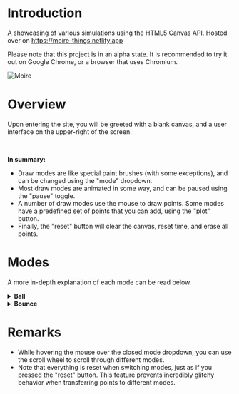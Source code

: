 # Introduction
A showcasing of various simulations using the HTML5 Canvas API. Hosted over on https://moire-things.netlify.app

Please note that this project is in an alpha state. It is recommended to try it out on Google Chrome, or a browser that uses Chromium.

![Moire](https://github.com/user-attachments/assets/f5af2c1e-a2bf-481e-b77c-093dc15ef84a)

# Overview
Upon entering the site, you will be greeted with a blank canvas, and a user interface on the upper-right of the screen.

<br>

**In summary:**
- Draw modes are like special paint brushes (with some exceptions), and can be changed using the "mode" dropdown.
- Most draw modes are animated in some way, and can be paused using the "pause" toggle.
- A number of draw modes use the mouse to draw points. Some modes have a predefined set of points that you can add, using the "plot" button.
- Finally, the "reset" button will clear the canvas, reset time, and erase all points.

# Modes
A more in-depth explanation of each mode can be read below.

<details>
  <summary><b>Ball</b></summary>
  
  <br><b>Plot:</b> ❌<br>

  A set of 100 balls that simulate gravity, damping, and traction. The set has a uniform distribution of damping values between 0.7 and 0.9 (smaller value = less bouncy).
  
  <u>Left click</u> to drop the set of balls where you clicked. <u>Hold</u> left click, <u>drag</u> in a direction, and <u>release</u> left click to launch the set in the direction of your mouse. The farther your mouse, the faster the launch.
  
  <u>Right click</u> to momentarily halt the momentum of every ball. <u>Hold, drag, and release</u> right click to launch all balls in the direction of the mouse, but relative to where they are. For instance, dragging up will launch all balls straight and upwards. The distance of the drag matters here, too.

  Note that clicking anywhere on the gui panel will drop the whole set from the center of the screen.
</details>

<details>
  <summary><b>Bounce</b></summary>
  
  <br><b>Plot:</b> ❌<br>
   
  <u>Hold left click</u> to draw slow-moving circles. These move diagonally, and will travel down and right initially. Upon colliding with a wall, a circle will <u>bounce</u> in the perpendicular direction.
</details>

# Remarks
- While hovering the mouse over the closed mode dropdown, you can use the scroll wheel to scroll through different modes.
- Note that everything is reset when switching modes, just as if you pressed the "reset" button. This feature prevents incredibly glitchy behavior when transferring points to different modes.
